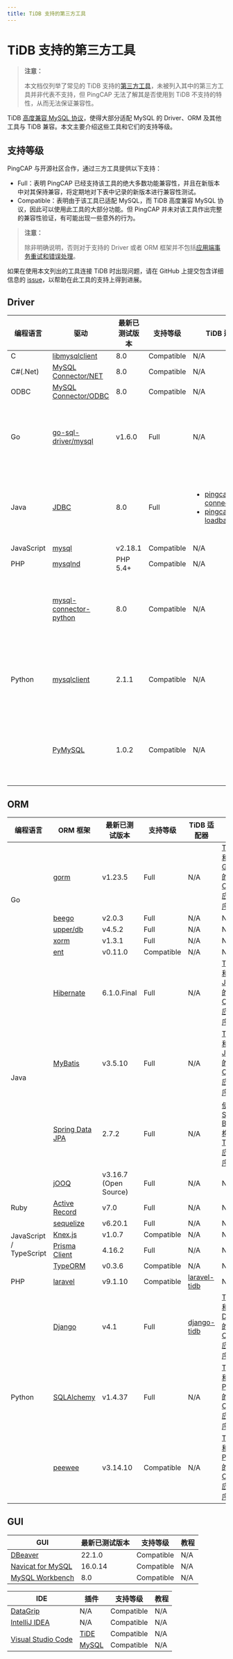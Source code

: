 ```yaml
---
title: TiDB 支持的第三方工具
---
```


# TiDB 支持的第三方工具

> **注意：**
>
> 本文档仅列举了常见的 TiDB 支持的[第三方工具](https://en.wikipedia.org/wiki/Third-party_source)，未被列入其中的第三方工具并非代表不支持，但 PingCAP 无法了解其是否使用到 TiDB 不支持的特性，从而无法保证兼容性。

TiDB [高度兼容 MySQL 协议](/mysql-compatibility.md)，使得大部分适配 MySQL 的 Driver、ORM 及其他工具与 TiDB 兼容。本文主要介绍这些工具和它们的支持等级。

## 支持等级

PingCAP 与开源社区合作，通过三方工具提供以下支持：

- Full：表明 PingCAP 已经支持该工具的绝大多数功能兼容性，并且在新版本中对其保持兼容，将定期地对下表中记录的新版本进行兼容性测试。
- Compatible：表明由于该工具已适配 MySQL，而 TiDB 高度兼容 MySQL 协议，因此可以使用此工具的大部分功能。但 PingCAP 并未对该工具作出完整的兼容性验证，有可能出现一些意外的行为。

> **注意：**
>
> 除非明确说明，否则对于支持的 Driver 或者 ORM 框架并不包括[应用端事务重试和错误处理](/develop/dev-guide-transaction-troubleshoot.md#应用端重试和错误处理)。

如果在使用本文列出的工具连接 TiDB 时出现问题，请在 GitHub 上提交包含详细信息的 [issue](https://github.com/pingcap/tidb/issues/new?assignees=&labels=type%2Fquestion&template=general-question.md)，以帮助在此工具的支持上得到进展。

## Driver

<table>
   <thead>
      <tr>
         <th>编程语言</th>
         <th>驱动</th>
         <th>最新已测试版本</th>
         <th>支持等级</th>
         <th>TiDB 适配器</th>
         <th>教程</th>
      </tr>
   </thead>
   <tbody>
      <tr>
         <td>C</td>
         <td><a href="https://dev.mysql.com/doc/c-api/8.0/en/c-api-introduction.html" target="_blank" referrerpolicy="no-referrer-when-downgrade">libmysqlclient</a></td>
         <td>8.0</td>
         <td>Compatible</td>
         <td>N/A</td>
         <td>N/A</td>
      </tr>
      <tr>
         <td>C#(.Net)</td>
         <td><a href="https://downloads.mysql.com/archives/c-net/" target="_blank" referrerpolicy="no-referrer-when-downgrade">MySQL Connector/NET</a></td>
         <td>8.0</td>
         <td>Compatible</td>
         <td>N/A</td>
         <td>N/A</td>
      </tr>
      <tr>
         <td>ODBC</td>
         <td><a href="https://downloads.mysql.com/archives/c-odbc/" target="_blank" referrerpolicy="no-referrer-when-downgrade">MySQL Connector/ODBC</a></td>
         <td>8.0</td>
         <td>Compatible</td>
         <td>N/A</td>
         <td>N/A</td>
      </tr>
      <tr>
         <td>Go</td>
         <td><a href="https://github.com/go-sql-driver/mysql" target="_blank" referrerpolicy="no-referrer-when-downgrade">go-sql-driver/mysql</a></td>
         <td>v1.6.0</td>
         <td>Full</td>
         <td>N/A</td>
         <td><a href="/zh/tidb/v7.2/dev-guide-sample-application-golang">TiDB 和 Golang 的简单 CRUD 应用程序</a></td>
      </tr>
      <tr>
         <td>Java</td>
         <td><a href="https://dev.mysql.com/downloads/connector/j/" target="_blank" referrerpolicy="no-referrer-when-downgrade">JDBC</a></td>
         <td>8.0</td>
         <td>Full</td>
         <td>
            <ul>
               <li><a href="/zh/tidb/v7.2/dev-guide-choose-driver-or-orm#java-drivers" data-href="/zh/tidb/v7.2/dev-guide-choose-driver-or-orm#java-drivers">pingcap/mysql-connector-j</a></li>
               <li><a href="/zh/tidb/v7.2/dev-guide-choose-driver-or-orm#tidb-loadbalance" data-href="/zh/tidb/v7.2/dev-guide-choose-driver-or-orm#tidb-loadbalance">pingcap/tidb-loadbalance</a></li>
            </ul>
         </td>
         <td><a href="/zh/tidb/v7.2/dev-guide-sample-application-java">TiDB 和 Java 的简单 CRUD 应用程序</a></td>
      </tr>
      <tr>
         <td>JavaScript</td>
         <td><a href="https://github.com/mysqljs/mysql" target="_blank" referrerpolicy="no-referrer-when-downgrade">mysql</a></td>
         <td>v2.18.1</td>
         <td>Compatible</td>
         <td>N/A</td>
         <td>N/A</td>
      </tr>
      <tr>
         <td>PHP</td>
         <td><a href="https://dev.mysql.com/downloads/connector/php-mysqlnd/" target="_blank" referrerpolicy="no-referrer-when-downgrade">mysqlnd</a></td>
         <td>PHP 5.4+</td>
         <td>Compatible</td>
         <td>N/A</td>
         <td>N/A</td>
      </tr>
      <tr>
         <td rowspan="3">Python</td>
         <td><a href="https://dev.mysql.com/doc/connector-python/en/" target="_blank" referrerpolicy="no-referrer-when-downgrade">mysql-connector-python</a></td>
         <td>8.0</td>
         <td>Compatible</td>
         <td>N/A</td>
         <td><a href="/zh/tidb/v7.2/dev-guide-sample-application-python">TiDB 和 Python 的简单 CRUD 应用程序</a></td>
      </tr>
      <tr>
         <td><a href="https://mysqlclient.readthedocs.io/" target="_blank" referrerpolicy="no-referrer-when-downgrade">mysqlclient</a></td>
         <td>2.1.1</td>
         <td>Compatible</td>
         <td>N/A</td>
         <td><a href="/zh/tidb/v7.2/dev-guide-sample-application-python">TiDB 和 Python 的简单 CRUD 应用程序</a></td>
      </tr>
      <tr>
         <td><a href="https://pypi.org/project/PyMySQL/" target="_blank" referrerpolicy="no-referrer-when-downgrade">PyMySQL</a></td>
         <td>1.0.2</td>
         <td>Compatible</td>
         <td>N/A</td>
         <td><a href="/zh/tidb/v7.2/dev-guide-sample-application-python">TiDB 和 Python 的简单 CRUD 应用程序</a></td>
      </tr>
   </tbody>
</table>

## ORM

<table>
   <thead>
      <tr>
         <th>编程语言</th>
         <th>ORM 框架</th>
         <th>最新已测试版本</th>
         <th>支持等级</th>
         <th>TiDB 适配器</th>
         <th>教程</th>
      </tr>
   </thead>
   <tbody>
      <tr>
         <td rowspan="5">Go</td>
         <td><a href="https://github.com/go-gorm/gorm" target="_blank" referrerpolicy="no-referrer-when-downgrade">gorm</a></td>
         <td>v1.23.5</td>
         <td>Full</td>
         <td>N/A</td>
         <td><a href="/zh/tidb/v7.2/dev-guide-sample-application-golang">TiDB 和 Golang 的简单 CRUD 应用程序</a></td>
      </tr>
      <tr>
         <td><a href="https://github.com/beego/beego" target="_blank" referrerpolicy="no-referrer-when-downgrade">beego</a></td>
         <td>v2.0.3</td>
         <td>Full</td>
         <td>N/A</td>
         <td>N/A</td>
      </tr>
      <tr>
         <td><a href="https://github.com/upper/db" target="_blank" referrerpolicy="no-referrer-when-downgrade">upper/db</a></td>
         <td>v4.5.2</td>
         <td>Full</td>
         <td>N/A</td>
         <td>N/A</td>
      </tr>
      <tr>
         <td><a href="https://gitea.com/xorm/xorm" target="_blank" referrerpolicy="no-referrer-when-downgrade">xorm</a></td>
         <td>v1.3.1</td>
         <td>Full</td>
         <td>N/A</td>
         <td>N/A</td>
      </tr>
      <tr>
         <td><a href="https://github.com/ent/ent" target="_blank" referrerpolicy="no-referrer-when-downgrade">ent</a></td>
         <td>v0.11.0</td>
         <td>Compatible</td>
         <td>N/A</td>
         <td>N/A</td>
      </tr>
      <tr>
         <td rowspan="4">Java</td>
         <td><a href="https://hibernate.org/orm/" target="_blank" referrerpolicy="no-referrer-when-downgrade">Hibernate</a></td>
         <td>6.1.0.Final</td>
         <td>Full</td>
         <td>N/A</td>
         <td><a href="/zh/tidb/v7.2/dev-guide-sample-application-java">TiDB 和 Java 的简单 CRUD 应用程序</a></td>
      </tr>
      <tr>
         <td><a href="https://mybatis.org/mybatis-3/" target="_blank" referrerpolicy="no-referrer-when-downgrade">MyBatis</a></td>
         <td>v3.5.10</td>
         <td>Full</td>
         <td>N/A</td>
         <td><a href="/zh/tidb/v7.2/dev-guide-sample-application-java">TiDB 和 Java 的简单 CRUD 应用程序</a></td>
      </tr>
      <tr>
         <td><a href="https://spring.io/projects/spring-data-jpa/" target="_blank" referrerpolicy="no-referrer-when-downgrade">Spring Data JPA</a></td>
         <td>2.7.2</td>
         <td>Full</td>
         <td>N/A</td>
         <td><a href="/zh/tidb/v7.2/dev-guide-sample-application-spring-boot">使用 Spring Boot 构建 TiDB 应用程序</a></td>
      </tr>
      <tr>
         <td><a href="https://github.com/jOOQ/jOOQ" target="_blank" referrerpolicy="no-referrer-when-downgrade">jOOQ</a></td>
         <td>v3.16.7 (Open Source)</td>
         <td>Full</td>
         <td>N/A</td>
         <td>N/A</td>
      </tr>
      <tr>
         <td>Ruby</td>
         <td><a href="https://guides.rubyonrails.org/active_record_basics.html" target="_blank" referrerpolicy="no-referrer-when-downgrade">Active Record</a></td>
         <td>v7.0</td>
         <td>Full</td>
         <td>N/A</td>
         <td>N/A</td>
      </tr>
      <tr>
         <td rowspan="4">JavaScript / TypeScript</td>
         <td><a href="https://www.npmjs.com/package/sequelize" target="_blank" referrerpolicy="no-referrer-when-downgrade">sequelize</a></td>
         <td>v6.20.1</td>
         <td>Full</td>
         <td>N/A</td>
         <td>N/A</td>
      </tr>
      <tr>
         <td><a href="https://knexjs.org/" target="_blank" referrerpolicy="no-referrer-when-downgrade">Knex.js</a></td>
         <td>v1.0.7</td>
         <td>Compatible</td>
         <td>N/A</td>
         <td>N/A</td>
      </tr>
      <tr>
         <td><a href="https://www.prisma.io/" target="_blank" referrerpolicy="no-referrer-when-downgrade">Prisma Client</a></td>
         <td>4.16.2</td>
         <td>Full</td>
         <td>N/A</td>
         <td>N/A</td>
      </tr>
      <tr>
         <td><a href="https://www.npmjs.com/package/typeorm" target="_blank" referrerpolicy="no-referrer-when-downgrade">TypeORM</a></td>
         <td>v0.3.6</td>
         <td>Compatible</td>
         <td>N/A</td>
         <td>N/A</td>
      </tr>
      <tr>
         <td>PHP</td>
         <td><a href="https://laravel.com/" target="_blank" referrerpolicy="no-referrer-when-downgrade">laravel</a></td>
         <td>v9.1.10</td>
         <td>Compatible</td>
         <td><a href="https://github.com/colopl/laravel-tidb" target="_blank" referrerpolicy="no-referrer-when-downgrade">laravel-tidb</a></td>
         <td>N/A</td>
      </tr>
      <tr>
         <td rowspan="4">Python</td>
         <td><a href="https://pypi.org/project/Django/" target="_blank" referrerpolicy="no-referrer-when-downgrade">Django</a></td>
         <td>v4.1</td>
         <td>Full</td>
         <td><a href="https://github.com/pingcap/django-tidb" target="_blank" referrerpolicy="no-referrer-when-downgrade">django-tidb</a></td>
         <td><a href="/zh/tidb/v7.2/dev-guide-sample-application-django">TiDB 和 Django 的简单 CRUD 应用程序</a></td>
      </tr>
      <tr>
         <td><a href="https://www.sqlalchemy.org/" target="_blank" referrerpolicy="no-referrer-when-downgrade">SQLAlchemy</a></td>
         <td>v1.4.37</td>
         <td>Full</td>
         <td>N/A</td>
         <td><a href="/zh/tidb/v7.2/dev-guide-sample-application-python">TiDB 和 Python 的简单 CRUD 应用程序</a></td>
      </tr>
      <tr>
         <td><a href="https://github.com/coleifer/peewee/" target="_blank" referrerpolicy="no-referrer-when-downgrade">peewee</a></td>
         <td>v3.14.10</td>
         <td>Compatible</td>
         <td>N/A</td>
         <td><a href="/zh/tidb/v7.2/dev-guide-sample-application-python">TiDB 和 Python 的简单 CRUD 应用程序</a></td>
      </tr>
   </tbody>
</table>

## GUI

| GUI | 最新已测试版本 | 支持等级 | 教程 |
| - | - | - | - |
| [DBeaver](https://dbeaver.io/) | 22.1.0 | Compatible | N/A |
| [Navicat for MySQL](https://www.navicat.com/) | 16.0.14 | Compatible | N/A |
| [MySQL Workbench](https://www.mysql.com/products/workbench/) | 8.0 | Compatible | N/A |

<table>
   <thead>
      <tr>
         <th>IDE</th>
         <th>插件</th>
         <th>支持等级</th>
         <th>教程</th>
      </tr>
   </thead>
   <tbody>
      <tr>
         <td><a href="https://www.jetbrains.com/datagrip/" target="_blank" referrerpolicy="no-referrer-when-downgrade">DataGrip</a></td>
         <td>N/A</td>
         <td>Compatible</td>
         <td>N/A</td>
      </tr>
      <tr>
         <td><a href="https://www.jetbrains.com/idea/" target="_blank" referrerpolicy="no-referrer-when-downgrade">IntelliJ IDEA</a></td>
         <td>N/A</td>
         <td>Compatible</td>
         <td>N/A</td>
      </tr>
      <tr>
         <td rowspan="2"><a href="https://code.visualstudio.com/" target="_blank" referrerpolicy="no-referrer-when-downgrade">Visual Studio Code</a></td>
         <td><a href="https://marketplace.visualstudio.com/items?itemName=dragonly.ticode" target="_blank" referrerpolicy="no-referrer-when-downgrade">TiDE</a></td>
         <td>Compatible</td>
         <td>N/A</td>
      </tr>
      <tr>
         <td><a href="https://marketplace.visualstudio.com/items?itemName=formulahendry.vscode-mysql" target="_blank" referrerpolicy="no-referrer-when-downgrade">MySQL</a></td>
         <td>Compatible</td>
         <td>N/A</td>
      </tr>
   </tbody>
</table>
